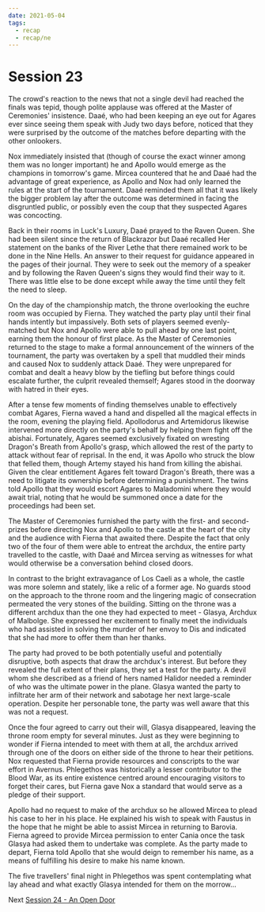 ```yaml
---
date: 2021-05-04
tags:
  - recap
  - recap/ne
---
```

# Session 23
The crowd's reaction to the news that not a single devil had reached the finals was tepid, though polite applause was offered at the Master of Ceremonies' insistence. Daaé, who had been keeping an eye out for Agares ever since seeing them speak with Judy two days before, noticed that they were surprised by the outcome of the matches before departing with the other onlookers.

Nox immediately insisted that (though of course the exact winner among them was no longer important) he and Apollo would emerge as the champions in tomorrow's game. Mircea countered that he and Daaé had the advantage of great experience, as Apollo and Nox had only learned the rules at the start of the tournament. Daaé reminded them all that it was likely the bigger problem lay after the outcome was determined in facing the disgruntled public, or possibly even the coup that they suspected Agares was concocting.

Back in their rooms in Luck's Luxury, Daaé prayed to the Raven Queen. She had been silent since the return of Blackrazor but Daaé recalled Her statement on the banks of the River Lethe that there remained work to be done in the Nine Hells. An answer to their request for guidance appeared in the pages of their journal. They were to seek out the memory of a speaker and by following the Raven Queen's signs they would find their way to it. There was little else to be done except while away the time until they felt the need to sleep.

On the day of the championship match, the throne overlooking the euchre room was occupied by Fierna. They watched the party play until their final hands intently but impassively. Both sets of players seemed evenly-matched but Nox and Apollo were able to pull ahead by one last point, earning them the honour of first place. As the Master of Ceremonies returned to the stage to make a formal announcement of the winners of the tournament, the party was overtaken by a spell that muddled their minds and caused Nox to suddenly attack Daaé. They were unprepared for combat and dealt a heavy blow by the tiefling but before things could escalate further, the culprit revealed themself; Agares stood in the doorway with hatred in their eyes.

After a tense few moments of finding themselves unable to effectively combat Agares, Fierna waved a hand and dispelled all the magical effects in the room, evening the playing field. Apollodorus and Artemidorus likewise intervened more directly on the party's behalf by helping them fight off the abishai. Fortunately, Agares seemed exclusively fixated on wresting Dragon's Breath from Apollo's grasp, which allowed the rest of the party to attack without fear of reprisal. In the end, it was Apollo who struck the blow that felled them, though Artemy stayed his hand from killing the abishai. Given the clear entitlement Agares felt toward Dragon's Breath, there was a need to litigate its ownership before determining a punishment. The twins told Apollo that they would escort Agares to Maladomini where they would await trial, noting that he would be summoned once a date for the proceedings had been set.

The Master of Ceremonies furnished the party with the first- and second-prizes before directing Nox and Apollo to the castle at the heart of the city and the audience with Fierna that awaited there. Despite the fact that only two of the four of them were able to entreat the archdux, the entire party travelled to the castle, with Daaé and Mircea serving as witnesses for what would otherwise be a conversation behind closed doors.

In contrast to the bright extravagance of Los Caeli as a whole, the castle was more solemn and stately, like a relic of a former age. No guards stood on the approach to the throne room and the lingering magic of consecration permeated the very stones of the building. Sitting on the throne was a different archdux than the one they had expected to meet - Glasya, Archdux of Malbolge. She expressed her excitement to finally meet the individuals who had assisted in solving the murder of her envoy to Dis and indicated that she had more to offer them than her thanks.

The party had proved to be both potentially useful and potentially disruptive, both aspects that draw the archdux's interest. But before they revealed the full extent of their plans, they set a test for the party. A devil whom she described as a friend of hers named Halidor needed a reminder of who was the ultimate power in the plane. Glasya wanted the party to infiltrate her arm of their network and sabotage her next large-scale operation. Despite her personable tone, the party was well aware that this was not a request.

Once the four agreed to carry out their will, Glasya disappeared, leaving the throne room empty for several minutes. Just as they were beginning to wonder if Fierna intended to meet with them at all, the archdux arrived through one of the doors on either side of the throne to hear their petitions. Nox requested that Fierna provide resources and conscripts to the war effort in Avernus. Phlegethos was historically a lesser contributor to the Blood War, as its entire existence centred around encouraging visitors to forget their cares, but Fierna gave Nox a standard that would serve as a pledge of their support.

Apollo had no request to make of the archdux so he allowed Mircea to plead his case to her in his place. He explained his wish to speak with Faustus in the hope that he might be able to assist Mircea in returning to Barovia. Fierna agreed to provide Mircea permission to enter Cania once the task Glasya had asked them to undertake was complete. As the party made to depart, Fierna told Apollo that she would deign to remember his name, as a means of fulfilling his desire to make his name known.

The five travellers' final night in Phlegethos was spent contemplating what lay ahead and what exactly Glasya intended for them on the morrow...

Next
[Session 24 - An Open Door](Session%2024%20-%20An%20Open%20Door.md)